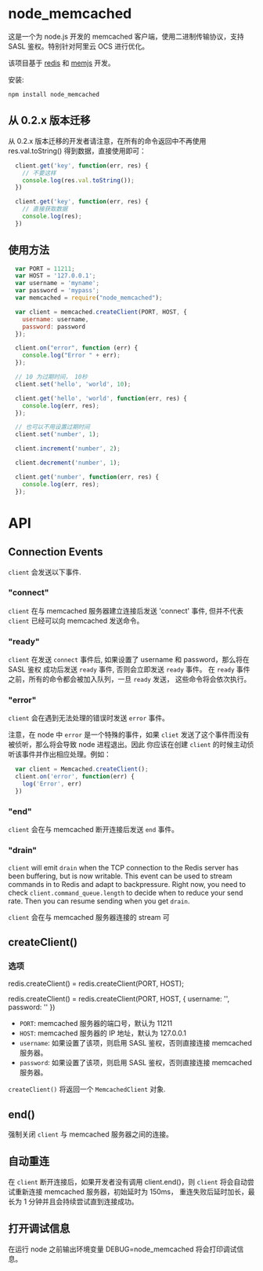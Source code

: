 node_memcached
===========================

这是一个为 node.js 开发的 memcached 客户端，使用二进制传输协议，支持 SASL 鉴权。特别针对阿里云 OCS 进行优化。

该项目基于 [redis](https://github.com/mranney/node_redis) 和 [memjs](https://github.com/alevy/memjs) 开发。

安装:

    npm install node_memcached

## 从 0.2.x 版本迁移

从 0.2.x 版本迁移的开发者请注意，在所有的命令返回中不再使用 res.val.toString() 得到数据，直接使用即可：

```javascript
  client.get('key', function(err, res) {
    // 不要这样
    console.log(res.val.toString());
  })

  client.get('key', function(err, res) {
    // 直接获取数据
    console.log(res);
  })
```

## 使用方法

```javascript
  var PORT = 11211;
  var HOST = '127.0.0.1';
  var username = 'myname';
  var password = 'mypass';
  var memcached = require("node_memcached");

  var client = memcached.createClient(PORT, HOST, {
    username: username,
    password: password
  });

  client.on("error", function (err) {
    console.log("Error " + err);
  });

  // 10 为过期时间， 10秒
  client.set('hello', 'world', 10);

  client.get('hello', 'world', function(err, res) {
    console.log(err, res);
  });

  // 也可以不用设置过期时间
  client.set('number', 1);

  client.increment('number', 2);

  client.decrement('number', 1);

  client.get('number', function(err, res) {
    console.log(err, res);
  });
```

# API

## Connection Events

`client` 会发送以下事件.

### "connect"

`client` 在与 memcached 服务器建立连接后发送 'connect' 事件, 但并不代表 `client` 已经可以向 memcached 发送命令。

### "ready"

`client` 在发送 `connect` 事件后, 如果设置了 username 和 password，那么将在 SASL 鉴权 成功后发送 `ready` 事件,
否则会立即发送 `ready` 事件。 在 `ready` 事件之前，所有的命令都会被加入队列，一旦 `ready` 发送， 这些命令将会依次执行。

### "error"

`client` 会在遇到无法处理的错误时发送 `error` 事件。

注意，在 node 中 `error` 是一个特殊的事件，如果 `cliet` 发送了这个事件而没有被侦听，那么将会导致 node 进程退出。因此
你应该在创建 `client` 的时候主动侦听该事件并作出相应处理。例如：

```javascript
  var client = Memcached.createClient();
  client.on('error', function(err) {
    log('Error', err)
  })
```

### "end"

`client` 会在与 memcached 断开连接后发送 `end` 事件。

### "drain"

`client` will emit `drain` when the TCP connection to the Redis server has been buffering, but is now
writable.  This event can be used to stream commands in to Redis and adapt to backpressure.  Right now,
you need to check `client.command_queue.length` to decide when to reduce your send rate.  Then you can
resume sending when you get `drain`.

`client` 会在与 memcached 服务器连接的 stream 可

## createClient()

### 选项

redis.createClient() = redis.createClient(PORT, HOST);

redis.createClient() = redis.createClient(PORT, HOST, {
  username: '',
  password: ''
})

* `PORT`: memcached 服务器的端口号，默认为 11211
* `HOST`: memcached 服务器的 IP 地址，默认为 127.0.0.1
* `username`: 如果设置了该项，则启用 SASL 鉴权，否则直接连接 memcached 服务器。
* `password`: 如果设置了该项，则启用 SASL 鉴权，否则直接连接 memcached 服务器。

`createClient()` 将返回一个 `MemcachedClient`  对象.

## end()

强制关闭 `client` 与 memcached 服务器之间的连接。

## 自动重连

在 `client` 断开连接后，如果开发者没有调用 client.end()，则 `client` 将会自动尝试重新连接 memcached 服务器，初始延时为 150ms，
重连失败后延时加长，最长为 1 分钟并且会持续尝试直到连接成功。

## 打开调试信息

在运行 node 之前输出环境变量 DEBUG=node_memcached 将会打印调试信息。

